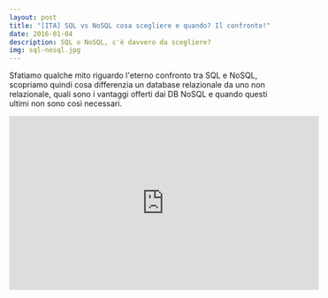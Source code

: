 ```yaml
---
layout: post
title: "[ITA] SQL vs NoSQL cosa scegliere e quando? Il confronto!"
date: 2016-01-04
description: SQL o NoSQL, c'è davvero da scegliere?
img: sql-nosql.jpg
---
```

Sfatiamo qualche mito riguardo l'eterno confronto tra SQL e NoSQL, 
scopriamo quindi cosa differenzia un database relazionale da uno non relazionale,
quali sono i vantaggi offerti dai DB NoSQL e quando questi ultimi non
sono così necessari.
<iframe width="560" height="315"
 src="https://www.youtube.com/embed/GpkGfBNQU7k"
  frameborder="0" allow="accelerometer; autoplay; 
  encrypted-media; gyroscope; picture-in-picture"
  allowfullscreen></iframe>
